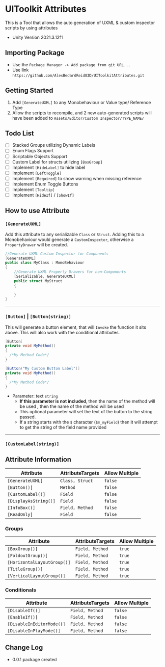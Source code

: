 # UIToolkit Attributes
This is a Tool that allows the auto generation of UXML & custom inspector scripts by using attributes

- Unity Version 2021.3.12f1
## Importing Package
* Use the `Package Manager -> Add package from git URL...`
* Use link `https://github.com/AlexBedardReidU3D/UIToolkitAttributes.git`

## Getting Started
1. Add `[GenerateUXML]` to any Monobehaviour or Value type/ Reference Type
2. Allow the scripts to recompile, and 2 new auto-generated scripts will have been added to `Assets/Editor/Custom Inspector/TYPE_NAME/`

## Todo List
- [ ] Stacked Groups utilizing Dynamic Labels
- [ ] Enum Flags Support
- [ ] Scriptable Objects Support
- [ ] Custom Label for structs utilizing `[BoxGroup]`
- [ ] Implement `[HideLabel]` to hide label
- [ ] Implement `[LeftToggle]`
- [ ] Implement `[Required]` to show warning when missing reference
- [ ] Implement Enum Toggle Buttons
- [ ] Implement `[Tooltip]`
- [ ] Implement `[HideIf]` / `[ShowIf]`

## How to use Attribute

### `[GenerateUXML]`
Add this attribute to any serializable `Class` or `Struct`. Adding this to a Monobehaviour would
generate a `CustomInspector`, otherwise a `PropertyDrawer` will be created.
```cs
//Generate UXML Custom Inspector for Components
[GenerateUXML]
public class MyClass : MonoBehaviour
{
    //Generate UXML Property Drawers for non-Components
    [Serializable, GenerateUXML]
    public struct MyStruct
    {
    
    }
}
```
---
### `[Button]` | `[Button(string)]`
This will generate a button element, that will `Invoke` the function it sits above. 
This will also work with the conditional attributes.
```cs
[Button]
private void MyMethod()
{
  /*My Method Code*/
}
```
```cs
[Button("My Custom Button Label")]
private void MyMethod()
{
  /*My Method Code*/
}
```
* Parameter: text `string`
  * **If this parameter is not included**, then the name of the method will be used , then the name of the method will be used
  * This optional parameter will set the text of the button to the string passed.
  * If a string starts with the `$` character (`$m_myField`) then it will attempt to get the string of the field name provided
 ---
### `[CustomLabel(string)]`
## Attribute Information
| Attribute             | AttributeTargets | Allow Multiple |
|-----------------------|------------------|----------------|
| `[GenerateUXML]`      | `Class, Struct`  | `false`        |
| `[Button()]`          | `Method`         | `false`        |
| `[CustomLabel()]`     | `Field`          | `false`        |
| `[DisplayAsString()]` | `Field`          | `false`        |
| `[InfoBox()]`         | `Field, Method`  | `false`        |
| `[ReadOnly]`          | `Field`          | `false`        |
### Groups
| Attribute                   | AttributeTargets | Allow Multiple |
|-----------------------------|------------------|----------------|
| `[BoxGroup()]`              | `Field, Method`  | `true`         |
| `[FoldoutGroup()]`          | `Field, Method`  | `true`         |
| `[HorizontalLayoutGroup()]` | `Field, Method`  | `true`         |
| `[TitleGroup()]`            | `Field, Method`  | `true`         |
| `[VerticalLayoutGroup()]`   | `Field, Method`  | `true`         |

### Conditionals
| Attribute                 | AttributeTargets | Allow Multiple |
|---------------------------|------------------|----------------|
| `[DisableIf()]`           | `Field, Method`  | `false`        |
| `[EnableIf()]`            | `Field, Method`  | `false`        |
| `[DisableInEditorMode()]` | `Field, Method`  | `false`        |
| `[DisableInPlayMode()]`   | `Field, Method`  | `false`        |

## Change Log
- 0.0.1 package created
